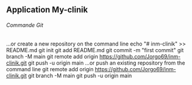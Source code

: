 ## Application My-clinik









###### Commande Git
…or create a new repository on the command line
echo "# inm-clinik" >> README.md
git init
git add README.md
git commit -m "first commit"
git branch -M main
git remote add origin https://github.com/Jorgo69/inm-clinik.git
git push -u origin main
…or push an existing repository from the command line
git remote add origin https://github.com/Jorgo69/inm-clinik.git
git branch -M main
git push -u origin main